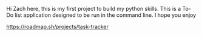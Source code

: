 Hi Zach here, this is my first project to build my python skills. 
This is a To-Do list application designed to be run in the command line. 
I hope you enjoy

https://roadmap.sh/projects/task-tracker
